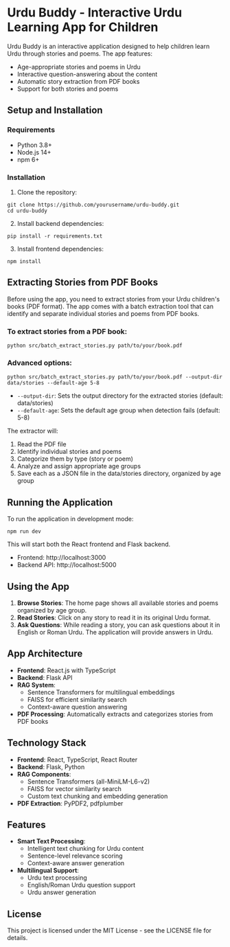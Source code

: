 # Urdu Buddy - Interactive Urdu Learning App for Children

Urdu Buddy is an interactive application designed to help children learn Urdu through stories and poems. The app features:

- Age-appropriate stories and poems in Urdu
- Interactive question-answering about the content
- Automatic story extraction from PDF books
- Support for both stories and poems

## Setup and Installation

### Requirements
- Python 3.8+
- Node.js 14+
- npm 6+

### Installation

1. Clone the repository:
```
git clone https://github.com/yourusername/urdu-buddy.git
cd urdu-buddy
```

2. Install backend dependencies:
```
pip install -r requirements.txt
```

3. Install frontend dependencies:
```
npm install
```

## Extracting Stories from PDF Books

Before using the app, you need to extract stories from your Urdu children's books (PDF format). The app comes with a batch extraction tool that can identify and separate individual stories and poems from PDF books.

### To extract stories from a PDF book:

```
python src/batch_extract_stories.py path/to/your/book.pdf
```

### Advanced options:

```
python src/batch_extract_stories.py path/to/your/book.pdf --output-dir data/stories --default-age 5-8
```

- `--output-dir`: Sets the output directory for the extracted stories (default: data/stories)
- `--default-age`: Sets the default age group when detection fails (default: 5-8)

The extractor will:
1. Read the PDF file
2. Identify individual stories and poems
3. Categorize them by type (story or poem)
4. Analyze and assign appropriate age groups
5. Save each as a JSON file in the data/stories directory, organized by age group

## Running the Application

To run the application in development mode:

```
npm run dev
```

This will start both the React frontend and Flask backend.

- Frontend: http://localhost:3000
- Backend API: http://localhost:5000

## Using the App

1. **Browse Stories**: The home page shows all available stories and poems organized by age group.
2. **Read Stories**: Click on any story to read it in its original Urdu format.
3. **Ask Questions**: While reading a story, you can ask questions about it in English or Roman Urdu. The application will provide answers in Urdu.

## App Architecture

- **Frontend**: React.js with TypeScript
- **Backend**: Flask API
- **RAG System**: 
  - Sentence Transformers for multilingual embeddings
  - FAISS for efficient similarity search
  - Context-aware question answering
- **PDF Processing**: Automatically extracts and categorizes stories from PDF books

## Technology Stack

- **Frontend**: React, TypeScript, React Router
- **Backend**: Flask, Python
- **RAG Components**:
  - Sentence Transformers (all-MiniLM-L6-v2)
  - FAISS for vector similarity search
  - Custom text chunking and embedding generation
- **PDF Extraction**: PyPDF2, pdfplumber

## Features

- **Smart Text Processing**:
  - Intelligent text chunking for Urdu content
  - Sentence-level relevance scoring
  - Context-aware answer generation
- **Multilingual Support**:
  - Urdu text processing
  - English/Roman Urdu question support
  - Urdu answer generation

## License

This project is licensed under the MIT License - see the LICENSE file for details.

